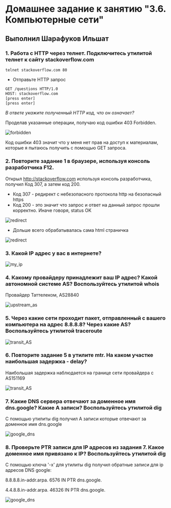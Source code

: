 # Домашнее задание к занятию "3.6. Компьютерные сети"

## Выполнил Шарафуков Ильшат

### 1. Работа c HTTP через телнет. Подключитесь утилитой телнет к сайту stackoverflow.com
`telnet stackoverflow.com 80`
- Отправьте HTTP запрос
```bash
GET /questions HTTP/1.0
HOST: stackoverflow.com
[press enter]
[press enter]
```
*В ответе укажите полученный HTTP код, что он означает?*

Проделав указанные операции, получаю код ошибки 403 Forbidden.

![forbidden](img/1_1.png)

Код ошибки 403 значит что у меня нет прав на доступ к материалам, которые я пытаюсь получить с помощью GET запроса.

### 2. Повторите задание 1 в браузере, используя консоль разработчика F12.

Открыл http://stackoverflow.com используя консоль разработчика, получил Код 307, а затем код 200.

* Код 307 - редирект с небезопасного протокола http на безопасный https
* Код 200 - это значит что запрос и ответ на данный запрос прошли корректно. Иначе говоря, status OK

![redirect](img/2_1.png)

* Дольше всего обрабатывалась сама html страничка

![redirect](img/2_2.png)

### 3. Какой IP адрес у вас в интернете?

![my_ip](img/3.png)

### 4. Какому провайдеру принадлежит ваш IP адрес? Какой автономной системе AS? Воспользуйтесь утилитой whois

Провайдер Таттелеком, AS28840

![upstream_as](img/4.png)

### 5. Через какие сети проходит пакет, отправленный с вашего компьютера на адрес 8.8.8.8? Через какие AS? Воспользуйтесь утилитой traceroute

![transit_AS](img/5.png)

### 6. Повторите задание 5 в утилите mtr. На каком участке наибольшая задержка - delay?

Наибольшая задержка наблюдается на границе сети провайдера с AS151169

![transit_AS](img/6.png)

### 7. Какие DNS сервера отвечают за доменное имя dns.google? Какие A записи? Воспользуйтесь утилитой dig

С помощью утилиты dig получил A записи которые отвечают за доменное имя dns.google

![google_dns](img/7.png)

### 8. Проверьте PTR записи для IP адресов из задания 7. Какое доменное имя привязано к IP? Воспользуйтесь утилитой dig

С помощью ключа '-x' для утилиты dig получил обратные записи для ip адресов DNS google:

8.8.8.8.in-addr.arpa.   6576    IN      PTR     dns.google.

4.4.8.8.in-addr.arpa.   46326   IN      PTR     dns.google.

![google_dns](img/8_1.png)